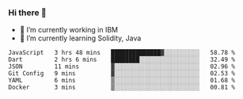 ### Hi there 👋

<!--
**mathcodeman/mathcodeman** is a ✨ _special_ ✨ repository because its `README.md` (this file) appears on your GitHub profile.

Here are some ideas to get you started:

- 🔭 I’m currently working on ...
- 🌱 I’m currently learning ...
- 👯 I’m looking to collaborate on ...
- 🤔 I’m looking for help with ...
- 💬 Ask me about ...
- 📫 How to reach me: ...
- 😄 Pronouns: ...
- ⚡ Fun fact: ...
-->

- 🔭 I’m currently working in IBM
- 🌱 I’m currently learning Solidity, Java

<!--START_SECTION:waka-->

```text
JavaScript   3 hrs 48 mins   ██████████████▓░░░░░░░░░░   58.78 %
Dart         2 hrs 6 mins    ████████░░░░░░░░░░░░░░░░░   32.49 %
JSON         11 mins         ▓░░░░░░░░░░░░░░░░░░░░░░░░   02.96 %
Git Config   9 mins          ▓░░░░░░░░░░░░░░░░░░░░░░░░   02.53 %
YAML         6 mins          ▒░░░░░░░░░░░░░░░░░░░░░░░░   01.68 %
Docker       3 mins          ▒░░░░░░░░░░░░░░░░░░░░░░░░   00.81 %
```

<!--END_SECTION:waka-->
